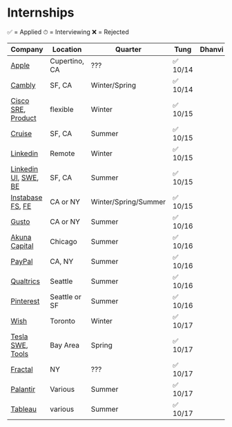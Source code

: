 # Internships
✅ = Applied ⏱ = Interviewing ❌ = Rejected

| Company | Location | Quarter | Tung | Dhanvi |
| --------|----------|---------|------|--------|
| [Apple](https://jobs.apple.com/en-us/details/200253195/software-engineering-internship?team=STDNT) | Cupertino, CA | ??? | ✅ 10/14 | | 
| [Cambly](https://jobs.lever.co/cambly/a85a325b-1992-421b-8e62-ea487a8fba0b) | SF, CA | Winter/Spring | ✅ 10/14 | |
| [Cisco SRE](https://jobs.cisco.com/jobs/ProjectDetail/Site-Reliability-Engineer-Winter-2022-Internship-Bachelors-Meraki/1340139?user=1), [Product](https://jobs.cisco.com/jobs/ProjectDetail/Product-Software-Engineer-Winter-2022-Internship-Meraki/1339451?user=1) | flexible | Winter |  ✅ 10/15 | |
| [Cruise](https://www.getcruise.com/careers/jobs/3476088/?department=2bGFusPlaxpzEPHPIb2QLK&isRemoteEligible=No&search=intern) | SF, CA | Summer | ✅ 10/15 | |
| [Linkedin](https://www.linkedin.com/jobs/search/?currentJobId=2705876685&f_C=1337&f_E=1&geoId=90000084&keywords=linkedin&location=San%20Francisco%20Bay%20Area) | Remote | Winter | ✅ 10/15 |
| [Linkedin UI](https://www.linkedin.com/jobs/search/?currentJobId=2705888275&f_C=1337&f_E=1&geoId=90000084&keywords=linkedin&location=San%20Francisco%20Bay%20Area), [SWE](https://www.linkedin.com/jobs/search/?currentJobId=2705883159&f_C=1337&f_E=1&geoId=90000084&keywords=linkedin&location=San%20Francisco%20Bay%20Area), [BE](https://www.linkedin.com/jobs/search/?currentJobId=2707291379&f_C=1337&f_E=1&geoId=90000084&keywords=linkedin&location=San%20Francisco%20Bay%20Area)| SF, CA | Summer | ✅ 10/15	|
| [Instabase FS](https://instabase.com/careers/?gh_jid=5498192002), [FE](https://instabase.com/careers/?gh_jid=5498194002) | CA or NY | Winter/Spring/Summer | ✅ 10/15
| [Gusto](https://boards.greenhouse.io/gusto/jobs/3499036/) | CA or NY | Summer |  ✅ 10/16
| [Akuna Capital](https://akunacapital.com/job-details?gh_jid=3170900) | Chicago | Summer |  ✅ 10/16
| [PayPal](https://wd1.myworkdaysite.com/en-US/recruiting/paypal/jobs/job/Software-Engineer-Intern_R0075012) | CA, NY | Summer | ✅ 10/16
| [Qualtrics](https://www.qualtrics.com/careers/us/en/job/600473/Software-Development-Engineer-in-Test-Summer-Intern) | Seattle | Summer |  ✅ 10/16
| [Pinterest](https://www.pinterestcareers.com/job/13690769/software-engineering-intern-usa-seattle-wa/) | Seattle or SF | Summer | ✅ 10/16 |
| [Wish](https://jobs.smartrecruiters.com/Wish/743999766417964) | Toronto | Winter | ✅ 10/17 |
| [Tesla SWE](https://www.tesla.com/careers/search/job/software-engineering-internship-spring-2022-98585), [Tools](https://www.tesla.com/careers/search/job/software-tools-developer-internship-spring-2022-98609) | Bay Area | Spring | ✅ 10/17
| [Fractal](https://tryfractal.notion.site/Fractal-Job-Board-a39b64712f094c7785f588053fc283a9) | NY | ??? |  ✅ 10/17
| [Palantir](https://jobs.lever.co/palantir/e27af7ab-41fc-40c9-b31d-02c6cb1c505c) | Various | Summer | ✅ 10/17
| [Tableau](https://salesforce.wd1.myworkdayjobs.com/en-US/Tableau/job/Washington---Seattle/Summer-2022-Intern---Tableau-Software-Engineer_JR103736) | various | Summer | ✅ 10/17
